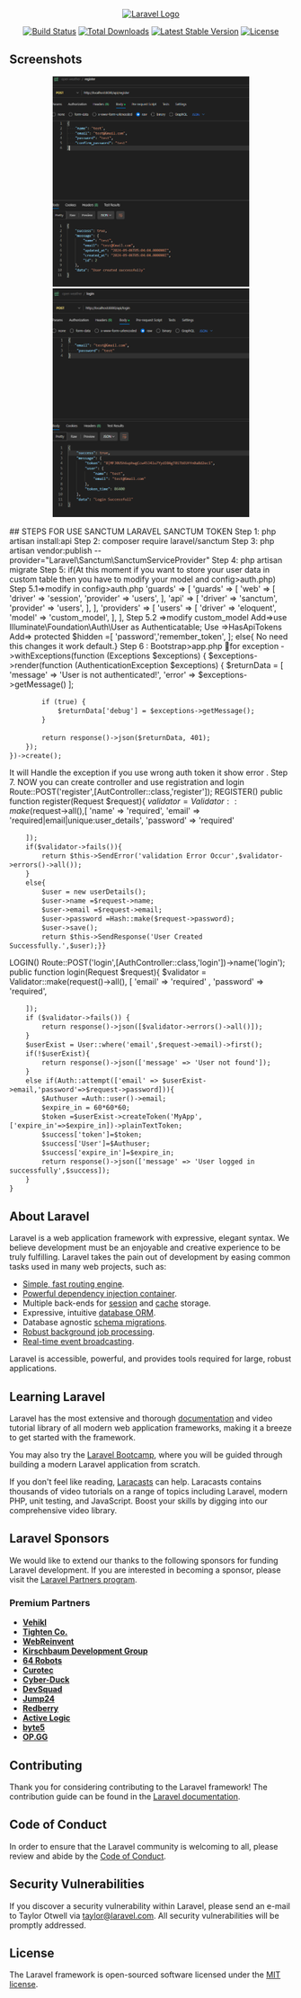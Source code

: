 <p align="center"><a href="https://laravel.com" target="_blank"><img src="https://raw.githubusercontent.com/laravel/art/master/logo-lockup/5%20SVG/2%20CMYK/1%20Full%20Color/laravel-logolockup-cmyk-red.svg" width="400" alt="Laravel Logo"></a></p>

<p align="center">
<a href="https://github.com/laravel/framework/actions"><img src="https://github.com/laravel/framework/workflows/tests/badge.svg" alt="Build Status"></a>
<a href="https://packagist.org/packages/laravel/framework"><img src="https://img.shields.io/packagist/dt/laravel/framework" alt="Total Downloads"></a>
<a href="https://packagist.org/packages/laravel/framework"><img src="https://img.shields.io/packagist/v/laravel/framework" alt="Latest Stable Version"></a>
<a href="https://packagist.org/packages/laravel/framework"><img src="https://img.shields.io/packagist/l/laravel/framework" alt="License"></a>
</p>

## Screenshots 

<p align="center">
  <img src="output-img/register.png" width="350" title="hover text">
  <img src="output-img/login.png" width="350" title="hover text">
</p>
## STEPS FOR USE SANCTUM
LARAVEL SANCTUM TOKEN
Step 1: php artisan install:api
Step 2: composer require laravel/sanctum
Step 3: php artisan vendor:publish --provider="Laravel\Sanctum\SanctumServiceProvider"
Step 4: php artisan migrate
Step 5: if(At this moment if you want to store your user data in custom table then you have to modify your model and config>auth.php)
Step 5.1=>modify in config>auth.php
 'guards' => [
						 'guards' => [
    							    'web' => [
      								    'driver' => 'session',
           								    'provider' => 'users',
     								   ],
    						    'api' => [
          							  'driver' => 'sanctum',
          							  'provider' => 'users',
       							 ],
 						   ],
			  'providers' => [
        			       'users' => [
          			                'driver' => 'eloquent',
          				  'model' => 'custom_model',
 				],
  			        ],
Step 5.2 =>modify custom_model
 Add=>use Illuminate\Foundation\Auth\User as Authenticatable;
			Use =>HasApiTokens
			Add=> protected $hidden =[
      							  'password','remember_token',
            ];
else{ No need this changes it work default.}
Step 6 : Bootstrap>app.php for exception
 ->withExceptions(function (Exceptions $exceptions) {
        $exceptions->render(function (AuthenticationException $exceptions) {
            $returnData = [
                'message' => 'User is not authenticated!',
                'error' => $exceptions->getMessage()
            ];

            if (true) {
                $returnData['debug'] = $exceptions->getMessage();
            }

            return response()->json($returnData, 401);
        });
    })->create();
It will Handle the exception if you use wrong auth token it show error .
Step 7. NOW you can create controller and use registration and login
Route::POST('register',[AutController::class,'register']);
REGISTER()
 public function register(Request $request){
        $validator = Validator::make($request->all(),[
            'name' => 'required',
            'email' => 'required|email|unique:user_details',
            'password' => 'required'

        ]);
        if($validator->fails()){
            return $this->SendError('validation Error Occur',$validator->errors()->all());
        }
        else{
            $user = new userDetails();
            $user->name =$request->name;
            $user->email =$request->email;
            $user->password =Hash::make($request->password);
            $user->save();
            return $this->SendResponse('User Created Successfully.',$user);}}
LOGIN()
Route::POST('login',[AuthController::class,'login'])->name('login');
 public function login(Request $request){
        $validator = Validator::make(request()->all(), [
            'email' => 'required' ,
            'password' => 'required',
            
        ]);
        if ($validator->fails()) {
            return response()->json([$validator->errors()->all()]);
        }
        $userExist = User::where('email',$request->email)->first();
        if(!$userExist){
            return response()->json(['message' => 'User not found']);
        }
        else if(Auth::attempt(['email' => $userExist->email,'password'=>$request->password])){
            $Authuser =Auth::user()->email;
            $expire_in = 60*60*60;
            $token =$userExist->createToken('MyApp',['expire_in'=>$expire_in])->plainTextToken;
            $success['token']=$token;
            $success['User']=$Authuser;
            $success['expire_in']=$expire_in;
            return response()->json(['message' => 'User logged in successfully',$success]);
        }
    }

## About Laravel

Laravel is a web application framework with expressive, elegant syntax. We believe development must be an enjoyable and creative experience to be truly fulfilling. Laravel takes the pain out of development by easing common tasks used in many web projects, such as:

- [Simple, fast routing engine](https://laravel.com/docs/routing).
- [Powerful dependency injection container](https://laravel.com/docs/container).
- Multiple back-ends for [session](https://laravel.com/docs/session) and [cache](https://laravel.com/docs/cache) storage.
- Expressive, intuitive [database ORM](https://laravel.com/docs/eloquent).
- Database agnostic [schema migrations](https://laravel.com/docs/migrations).
- [Robust background job processing](https://laravel.com/docs/queues).
- [Real-time event broadcasting](https://laravel.com/docs/broadcasting).

Laravel is accessible, powerful, and provides tools required for large, robust applications.

## Learning Laravel

Laravel has the most extensive and thorough [documentation](https://laravel.com/docs) and video tutorial library of all modern web application frameworks, making it a breeze to get started with the framework.

You may also try the [Laravel Bootcamp](https://bootcamp.laravel.com), where you will be guided through building a modern Laravel application from scratch.

If you don't feel like reading, [Laracasts](https://laracasts.com) can help. Laracasts contains thousands of video tutorials on a range of topics including Laravel, modern PHP, unit testing, and JavaScript. Boost your skills by digging into our comprehensive video library.

## Laravel Sponsors

We would like to extend our thanks to the following sponsors for funding Laravel development. If you are interested in becoming a sponsor, please visit the [Laravel Partners program](https://partners.laravel.com).

### Premium Partners

- **[Vehikl](https://vehikl.com/)**
- **[Tighten Co.](https://tighten.co)**
- **[WebReinvent](https://webreinvent.com/)**
- **[Kirschbaum Development Group](https://kirschbaumdevelopment.com)**
- **[64 Robots](https://64robots.com)**
- **[Curotec](https://www.curotec.com/services/technologies/laravel/)**
- **[Cyber-Duck](https://cyber-duck.co.uk)**
- **[DevSquad](https://devsquad.com/hire-laravel-developers)**
- **[Jump24](https://jump24.co.uk)**
- **[Redberry](https://redberry.international/laravel/)**
- **[Active Logic](https://activelogic.com)**
- **[byte5](https://byte5.de)**
- **[OP.GG](https://op.gg)**

## Contributing

Thank you for considering contributing to the Laravel framework! The contribution guide can be found in the [Laravel documentation](https://laravel.com/docs/contributions).

## Code of Conduct

In order to ensure that the Laravel community is welcoming to all, please review and abide by the [Code of Conduct](https://laravel.com/docs/contributions#code-of-conduct).

## Security Vulnerabilities

If you discover a security vulnerability within Laravel, please send an e-mail to Taylor Otwell via [taylor@laravel.com](mailto:taylor@laravel.com). All security vulnerabilities will be promptly addressed.

## License

The Laravel framework is open-sourced software licensed under the [MIT license](https://opensource.org/licenses/MIT).

